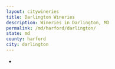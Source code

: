 ```yaml
---
layout: citywineries
title: Darlington Wineries
description: Wineries in Darlington, MD
permalink: /md/harford/darlington/
state: md
county: harford
city: darlington
---
```

-
